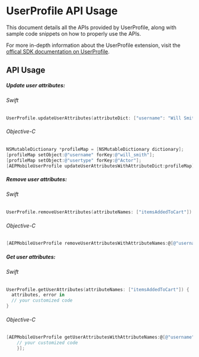 # UserProfile API Usage

This document details all the APIs provided by UserProfile, along with sample code snippets on how to properly use the APIs.

For more in-depth information about the UserProfile extension, visit the [offical SDK documentation on UserProfile](https://aep-sdks.gitbook.io/docs/using-mobile-extensions/mobile-core/identity).

## API Usage

##### Update user attributes:

###### Swift

```swift
UserProfile.updateUserAttributes(attributeDict: ["username": "Will Smith", "usertype": "Actor"])
```

###### Objective-C

```objective-c
NSMutableDictionary *profileMap = [NSMutableDictionary dictionary];
[profileMap setObject:@"username" forKey:@"will_smith"];
[profileMap setObject:@"usertype" forKey:@"Actor"];
[AEPMobileUserProfile updateUserAttributesWithAttributeDict:profileMap];
```

##### Remove user attributes:

###### Swift

```swift
UserProfile.removeUserAttributes(attributeNames: ["itemsAddedToCart"])
```

###### Objective-C

```objective-c
[AEPMobileUserProfile removeUserAttributesWithAttributeNames:@[@"username", @"usertype"]];
```

##### Get user attributes:

###### Swift

```swift
UserProfile.getUserAttributes(attributeNames: ["itemsAddedToCart"]) {
  attributes, error in
  // your customized code
}
```

###### Objective-C

```objective-c
[AEPMobileUserProfile getUserAttributesWithAttributeNames:@[@"username", @"usertype"] completion:^(NSDictionary* dict, NSError* error){
    // your customized code
    }];
```

